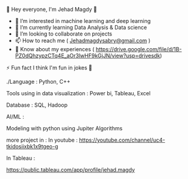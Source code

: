 


👋 Hey everyone, I'm Jehad Magdy 👋


- 👀 I’m interested in machine learning and deep learning 
- 🌱 I’m currently learning Data Analysis & Data science
- 💞️ I’m looking to collaborate on projects 
- 📫 How to reach me (  Jehadmagdysabry@gmail.com ) 
- 📄 Know about my experiences ( https://drive.google.com/file/d/1B-PZ0dQhzypzCTq4E_aOr3lwHF9kGjJN/view?usp=drivesdk)
 
⚡ Fun fact I think I'm fun in jokes  🐸

./Language : 
Python, C++ 

Tools using in data visualization : 
Power bi,  Tableau, Excel 

Database : 
SQL, Hadoop 

AI/ML : 

Modeling with python using Jupiter 
Algorithms 

more project in : 
In youtube :
https://youtube.com/channel/uc4-tkidosiixbk1x9tgeo-g

In Tableau :

https://public.tableau.com/app/profile/jehad.magdy


<!---
Gehad77/Gehad77 is a ✨ special ✨ repository because its `README.md` (this file) appears on your GitHub profile.
You can click the Preview link to take a look at your changes.
--->


